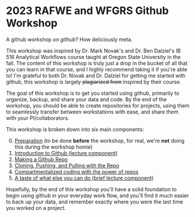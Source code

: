 # 2023 RAFWE and WFGRS Github Workshop
A github workshop *on github*? How deliciously meta.

This workshop was inspired by Dr. Mark Novak's and Dr. Ben Dalziel's IB 516 Analytical Workflows course taught at Oregon State University in the fall. The content of this workshop is truly just a drop in the bucket of all that you can learn in that course, and I highly recommend taking it if you're able to! I'm grateful to both Dr. Novak and Dr. Dalziel for getting me started with github, this workshop is largely ~~plagiarized from~~ inspired by their course.

The goal of this workshop is to get you started using github, primarily to organize, backup, and share your data and code. By the end of the workshop, you should be able to create repositories for projects, using them to seamlessly transfer between workstations with ease, and share them with your PI/collaborators. 

This workshop is broken down into six main components:

0. [Preparation](https://www.github.com/rhyacotritonriot/RAFWE.WFGRS.2023/tree/main/StartHereFriends) (to be done **before** the workshop, for real, we're **not** doing this during the workshop homie)
1. [Introduction to Github (lecture component)](https://www.github.com/rhyacotritonriot/RAFWE.WFGRS.2023/tree/main/0.Intro)
2. [Making a Github Repo](https://www.github.com/rhyacotritonriot/RAFWE.WFGRS.2023/tree/main/0.MakeRepo)
3. [Cloning, Pushing, and Pulling with the Repo](https://www.github.com/rhyacotritonriot/RAFWE.WFGRS.2023/tree/main/03.PushPull)
4. [Compartmentalized coding with the power of repos](https://www.github.com/rhyacotritonriot/RAFWE.WFGRS.2023/tree/main/04.RCodingandFork)
5. [A taste of what else you can do (brief lecture component)](https://www.github.com/rhyacotritonriot/RAFWE.WFGRS.2023/tree/main/05.BeyondIntro)

Hopefully, by the end of this workshop you'll have a solid foundation to begin using github in your everyday work flow, and you'll find it much easier to back up your data, and remember exactly where you were the last time you worked on a project.
